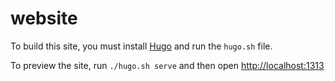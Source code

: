 # website

To build this site, you must install [Hugo](https://gohugo.io/) and run the `hugo.sh` file.

To preview the site, run `./hugo.sh serve` and then open [http://localhost:1313](http://localhost:1313)
